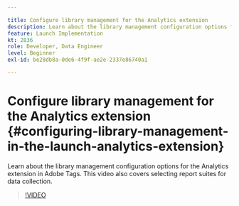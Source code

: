 ```yaml
---

title: Configure library management for the Analytics extension
description: Learn about the library management configuration options for the Analytics extension in Adobe Tags. This video also covers selecting report suites for data collection.
feature: Launch Implementation
kt: 2836
role: Developer, Data Engineer
level: Beginner
exl-id: be28db8a-0de6-4f9f-ae2e-2337e86740a1

---
```

# Configure library management for the Analytics extension {#configuring-library-management-in-the-launch-analytics-extension}

Learn about the library management configuration options for the Analytics extension in Adobe Tags. This video also covers selecting report suites for data collection.

>[!VIDEO](https://video.tv.adobe.com/v/27092/?quality=12&learn=on)
